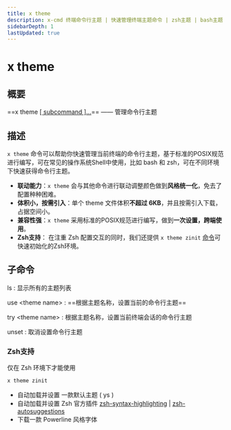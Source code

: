 ```yaml
---
title: x theme
description: x-cmd 终端命令行主题 | 快速管理终端主题命令 | zsh主题 | bash主题 | ash主题 | dash主题
sidebarDepth: 1
lastUpdated: true
---
```


# x theme

<Terminal :termIndex="1"/>

## 概要

==x theme [[ subcommand ]...](#子命令)== ——  管理命令行主题

## 描述

`x theme` 命令可以帮助你快速管理当前终端的命令行主题，基于标准的POSIX规范进行编写，可在常见的操作系统Shell中使用，比如 bash 和 zsh，可在不同环境下快速获得命令行主题。

- **联动能力**：`x theme` 会与其他命令进行联动调整颜色做到**风格统一化**，免去了配置种种困难。
- **体积小，按需引入**：单个 theme 文件体积**不超过 6KB**，并且按需引入下载，占据空间小。
- **兼容性强**：`x theme` 采用标准的POSIX规范进行编写，做到**一次设置，跨端使用**。
- **Zsh支持**： 在注重 Zsh 配置交互的同时，我们还提供 `x theme zinit` [命令](#zsh支持)可快速初始化的Zsh环境。

## 子命令

ls
:  显示所有的主题列表

use  \<theme name\>
:   ==根据主题名称，设置当前的命令行主题==

try  \<theme name\>
:   根据主题名称，设置当前终端会话的命令行主题

unset
:   取消设置命令行主题


### Zsh支持
<Badge type="tip" text="提示" vertical="middle" /> 仅在 Zsh 环境下才能使用

```bash
x theme zinit
```

- 自动加载并设置 一款默认主题 ( ys )
- 自动加载并设置 Zsh 官方插件 [zsh-syntax-highlighting](https://github.com/zsh-users/zsh-syntax-highlighting) | [zsh-autosuggestions](https://github.com/zsh-users/zsh-autosuggestions)
- 下载一款 Powerline 风格字体
